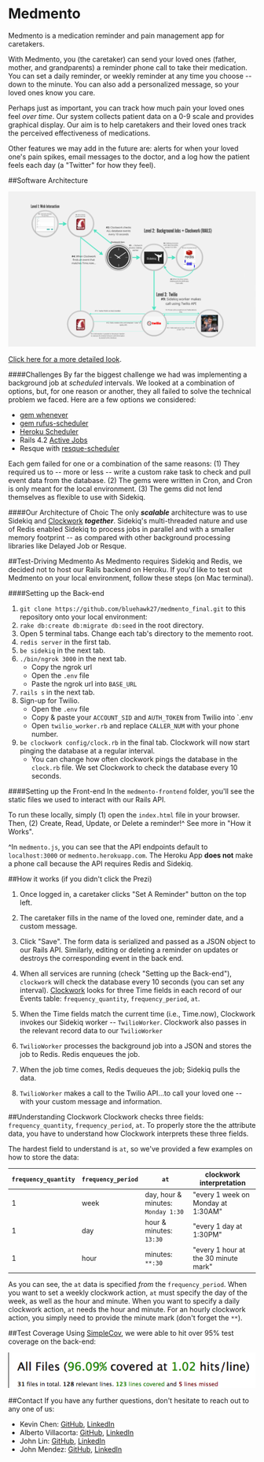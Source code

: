 Medmento
==============
Medmento is a medication reminder and pain management app for caretakers.

With Medmento, you (the caretaker) can send your loved ones (father, mother, and grandparents) a reminder phone call to take their medication.  You can set a daily reminder, or weekly reminder at any time you choose -- down to the minute. You can also add a personalized message, so your loved ones know you care.

Perhaps just as important, you can track how much pain your loved ones feel *over time*. Our system collects patient data on a 0-9 scale and provides graphical display. Our aim is to help caretakers and their loved ones track the perceived effectiveness of medications.

Other features we may add in the future are:  alerts for when your loved one's pain spikes, email messages to the doctor, and a log how the patient feels each day (a "Twitter" for how they feel). 

##Software Architecture

![Medmento Data Flow](imgs/Medmento_Architecture.png)

[Click here for a more detailed look](http://prezi.com/g2kx3qdhe1gd/?utm_campaign=share&utm_medium=copy&rc=ex0share).

####Challenges
By far the biggest challenge we had was implementing a background job at *scheduled* intervals. We looked at a combination of options, but, for one reason or another, they all failed to solve the technical problem we faced. Here are a few options we considered:

- [gem whenever](http://github.com/javan/whenever)
- [gem rufus-scheduler](http://github.com/jmettraux/rufus-scheduler)
- [Heroku Scheduler](http://addons.heroku.com/scheduler)
- Rails 4.2 [Active Jobs](http://edgeguides.rubyonrails.org/active_job_basics.html)
- Resque with [resque-scheduler](http://github.com/resque/resque-scheduler)

Each gem failed for one or a combination of the same reasons: (1) They required us to -- more or less -- write a custom rake task to check and pull event data from the database. (2) The gems were written in Cron, and Cron is only meant for the local environment. (3) The gems did not lend themselves as flexible to use with Sidekiq.

####Our Architecture of Choic
The only ***scalable*** architecture was to use Sidekiq and [Clockwork](http://github.com/tomykaira/clockwork) ***together***. Sidekiq's multi-threaded nature and use of Redis enabled Sidekiq to process jobs in parallel and with a smaller memory footprint -- as compared with other background processing libraries like Delayed Job or Resque. 

##Test-Driving Medmento
As Medmento requires Sidekiq and Redis, we decided not to host our Rails backend on Heroku. If you'd like to test out Medmento on your local environment, follow these steps (on Mac terminal).

####Setting up the Back-end

1. `git clone https://github.com/bluehawk27/medmento_final.git` to this repository onto your local environment: 
2. `rake db:create db:migrate db:seed` in the root directory.
3. Open 5 terminal tabs. Change each tab's directory to the memento root.
4. `redis server` in the first tab.
5. `be sidekiq` in the next tab.
6. `./bin/ngrok 3000` in the next tab. 
	* Copy the ngrok url 
	* Open the `.env` file
	* Paste the ngrok url into `BASE_URL`
7. `rails s` in the next tab.
8. Sign-up for Twilio.
	* Open the `.env` file
	* Copy & paste your `ACCOUNT_SID` and `AUTH_TOKEN` from Twilio into `.env
	* Open `twilio_worker.rb` and replace `CALLER_NUM` with your phone number.
9. `be clockwork config/clock.rb` in the final tab. Clockwork will now start pinging the database at a regular interval.
	* You can change how often clockwork pings the database in the `clock.rb` file. We set Clockwork to check the database every 10 seconds.

####Setting up the Front-end
In the `medmento-frontend` folder, you'll see the static files we used to interact with our Rails API. 

To run these locally, simply (1) open the `index.html` file in your browser. Then, (2) Create, Read, Update, or Delete a reminder!^ See more in "How it Works".

^In `medmento.js`, you can see that the API endpoints default to `localhost:3000` or `medmento.herokuapp.com`. The Heroku App **does not** make a phone call because the API requires Redis and Sidekiq.


##How it works (if you didn't click the Prezi)

1. Once logged in, a caretaker clicks "Set A Reminder" button on the top left.

2. The caretaker fills in the name of the loved one, reminder date, and a custom message.

3. Click "Save". The form data is serialized and passed as a JSON object to our Rails API. Similarly, editing or deleting a reminder on  updates or destroys the corresponding event in the back end.

4. When all services are running (check "Setting up the Back-end"), `clockwork` will check the database every 10 seconds (you can set any interval). [Clockwork](http://github.com/tomykaira/clockwork#quickstart) looks for three Time fields in each record of our Events table:  `frequency_quantity`, `frequency_period`, `at`.

5. When the Time fields match the current time (i.e., Time.now), Clockwork invokes our Sidekiq worker -- `TwilioWorker`. Clockwork also passes in the relevant record data to our `TwilioWorker`

6. `TwilioWorker` processes the background job into a JSON and stores the job to Redis. Redis enqueues the job. 

7. When the job time comes, Redis dequeues the job; Sidekiq pulls the data. 

8. `TwilioWorker` makes a call to the Twilio API...to call your loved one -- with your custom message and information.

##Understanding Clockwork
Clockwork checks three fields: `frequency_quantity`, `frequency_period`, `at`. To properly store the the attribute data, you have to understand how Clockwork interprets these three fields. 

The hardest field to understand is `at`, so we've provided a few examples on how to store the data:

| `frequency_quantity` | `frequency_period` | `at` | clockwork interpretation |
|---|---|---|---|
| 1 | week | day, hour & minutes: `Monday 1:30` | "every 1 week on Monday at 1:30AM" |
| 1 | day | hour & minutes: `13:30` | "every 1 day at 1:30PM"|
| 1 | hour | minutes: `**:30` | "every 1 hour at the 30 minute mark" |

As you can see, the `at` data is specified *from* the `frequency_period`. When you want to set a weekly clockwork action, `at` must specify the day of the week, as well as the hour and minute. When you want to specify a daily clockwork action, `at` needs the hour and minute. For an hourly clockwork action, you simply need to provide the minute mark (don't forget the `**`).

##Test Coverage
Using [SimpleCov](http://github.com/colszowka/simplecov), we were able to hit over 95% test coverage on the back-end:

![Medmento Data Flow](imgs/SimpleCov_Coverage.png)

##Contact
If you have any further questions, don't hesitate to reach out to any one of us:

-	Kevin Chen:  [GitHub](http://github.com/kchens), [LinkedIn](http://www.linkedin.com/in/kevinkangchen)
-	Alberto Villacorta:  [GitHub](http://github.com/bluehawk27), [LinkedIn](https//www.linkedin.com/in/albertovillacorta)
-	John Lin:  [GitHub](http://github.com/johnlin1214), [LinkedIn](http://www.linkedin.com/pub/john-lin/2b/852/a26?trk=pub-pbmap)
-	John Mendez:  [GitHub](http://github.com/jupamedig), [LinkedIn](http://www.linkedin.com/in/juanpablomendez)
